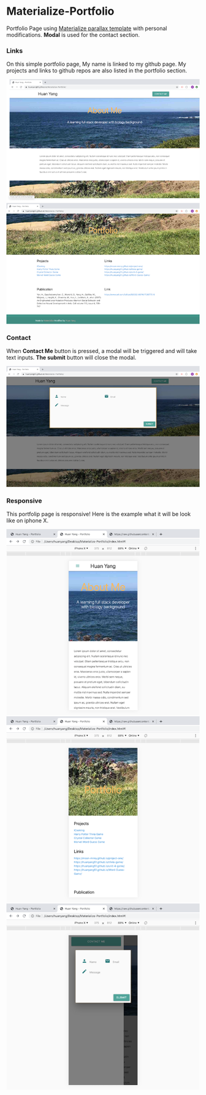 # Materialize-Portfolio

Portfolio Page using [Materialize parallax template](https://materializecss.com/templates/parallax-template/preview.html) with personal modifications. **Modal** is used for the contact section.

### Links

On this simple portfolio page, My name is linked to my github page.
My projects and links to github repos are also listed in the portfolio section.

<img src="https://github.com/huanyang51/Materialize-Portfolio/blob/master/repo-assets/screenshot1.png" />

<img src="https://github.com/huanyang51/Materialize-Portfolio/blob/master/repo-assets/screenshot2.png" />

### Contact

When **Contact Me** button is pressed, a modal will be triggered and will take text inputs. **The submit** button will close the modal.

<img src="https://github.com/huanyang51/Materialize-Portfolio/blob/master/repo-assets/screenshot3.png" />

### Responsive

This portfolip page is responsive! Here is the example what it will be look like on iphone X.

<img src="https://github.com/huanyang51/Materialize-Portfolio/blob/master/repo-assets/responsive1.png" />

<img src="https://github.com/huanyang51/Materialize-Portfolio/blob/master/repo-assets/responsive2.png" />

<img src="https://github.com/huanyang51/Materialize-Portfolio/blob/master/repo-assets/responsive3.png" />
